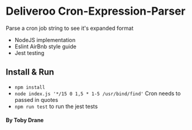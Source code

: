 # Deliveroo Cron-Expression-Parser
Parse a cron job string to see it's expanded format

* NodeJS implementation
* Eslint AirBnb style guide
* Jest testing

## Install & Run
* `npm install`
* `node index.js '*/15 0 1,5 * 1-5 /usr/bind/find'` Cron needs to passed in quotes
* `npm run test` to run the jest tests


#### By Toby Drane